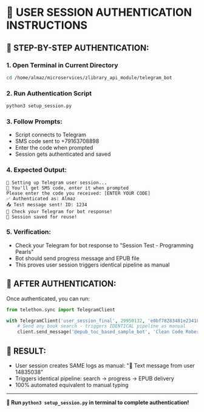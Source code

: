 # 🔐 USER SESSION AUTHENTICATION INSTRUCTIONS

## 📱 STEP-BY-STEP AUTHENTICATION:

### 1. Open Terminal in Current Directory
```bash
cd /home/almaz/microservices/zlibrary_api_module/telegram_bot
```

### 2. Run Authentication Script
```bash
python3 setup_session.py
```

### 3. Follow Prompts:
- Script connects to Telegram
- SMS code sent to +79163708898
- Enter the code when prompted
- Session gets authenticated and saved

### 4. Expected Output:
```
🔐 Setting up Telegram user session...
📱 You'll get SMS code, enter it when prompted
Please enter the code you received: [ENTER YOUR CODE]
✅ Authenticated as: Almaz
📤 Test message sent! ID: 1234
🎯 Check your Telegram for bot response!
📁 Session saved for reuse!
```

### 5. Verification:
- Check your Telegram for bot response to "Session Test - Programming Pearls"
- Bot should send progress message and EPUB file
- This proves user session triggers identical pipeline as manual

## 🎯 AFTER AUTHENTICATION:

Once authenticated, you can run:
```python
from telethon.sync import TelegramClient

with TelegramClient('user_session_final', 29950132, 'e0bf78283481e2341805e3e4e90d289a') as client:
    # Send any book search - triggers IDENTICAL pipeline as manual
    client.send_message('@epub_toc_based_sample_bot', 'Clean Code Robert Martin')
```

## 🚀 RESULT:
- User session creates SAME logs as manual: "📝 Text message from user 14835038"
- Triggers identical pipeline: search → progress → EPUB delivery
- 100% automated equivalent to manual typing

---
**🎯 Run `python3 setup_session.py` in terminal to complete authentication!**